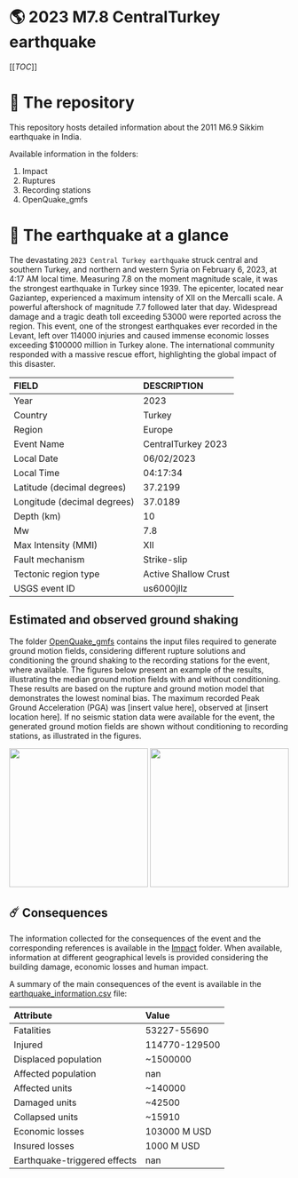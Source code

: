 # 🌎 2023 M7.8 CentralTurkey earthquake
[[_TOC_]]

# 📂 The repository

This repository hosts detailed information about the 2011 M6.9 Sikkim earthquake in India.

Available information in the folders:

1. Impact
2. Ruptures
3. Recording stations
4. OpenQuake_gmfs


# 🚀 The earthquake at a glance 

The devastating `2023 Central Turkey earthquake` struck central and southern Turkey, and northern and western Syria on February 6, 2023, at 4:17 AM local time. Measuring 7.8 on the moment magnitude scale, it was the strongest earthquake in Turkey since 1939. The epicenter, located near Gaziantep, experienced a maximum intensity of XII on the Mercalli scale. A powerful aftershock of magnitude 7.7 followed later that day. Widespread damage and a tragic death toll exceeding 53000 were reported across the region. This event, one of the strongest earthquakes ever recorded in the Levant, left over 114000 injuries and caused immense economic losses exceeding $100000 million in Turkey alone. The international community responded with a massive rescue effort, highlighting the global impact of this disaster.

| FIELD | DESCRIPTION |
|:-------|:-------------|
| Year | 2023 |
| Country | Turkey |
| Region | Europe |
| Event Name | CentralTurkey 2023 |
| Local Date | 06/02/2023 |
| Local Time | 04:17:34 |
| Latitude (decimal degrees) | 37.2199 |
| Longitude (decimal degrees) | 37.0189 |
| Depth (km) | 10 |
| Mw | 7.8 |
| Max Intensity (MMI) | XII |
| Fault mechanism | Strike-slip |
| Tectonic region type | Active Shallow Crust |
| USGS event ID | us6000jllz |

## Estimated and observed ground shaking

The folder [OpenQuake_gmfs](./OpenQuake_gmfs/) contains the input files required to generate ground motion fields, considering different rupture solutions and conditioning the ground shaking to the recording stations for the event, where available. The figures below present an example of the results, illustrating the median ground motion fields with and without conditioning. These results are based on the rupture and ground motion model that demonstrates the lowest nominal bias. The maximum recorded Peak Ground Acceleration (PGA) was [insert value here], observed at [insert location here]. If no seismic station data were available for the event, the generated ground motion fields are shown without conditioning to recording stations, as illustrated in the figures.

<img src="./4_OpenQuake_gmfs/median_gmf_stations_none.png" height="250">
<img src="./4_OpenQuake_gmfs/median_gmf_stations_seismic.png" height="250">

## ☄️ Consequences

The information collected for the consequences of the event and the corresponding references is available in the [Impact](./Impact) folder. When available, information at different geographical levels is provided considering the building damage, economic losses and human impact.

A summary of the main consequences of the event is available in the [earthquake_information.csv](./earthquake_information.csv) file:

| Attribute | Value |
|:-------|:-------------|
| Fatalities | 53227-55690 |
| Injured | 114770-129500 |
| Displaced population | ~1500000 |
| Affected population | nan |
| Affected units | ~140000  |
| Damaged units | ~42500  |
| Collapsed units | ~15910  |
| Economic losses | 103000 M USD |
| Insured losses | 1000 M USD |
| Earthquake-triggered effects | nan |